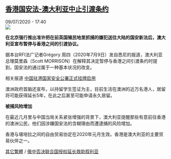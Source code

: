 <!--1594313777000-->
[香港国安法-澳大利亚中止引渡条约](http://www.rfi.fr//cn/%E4%B8%AD%E5%9B%BD/20200709-rfi-%E6%B3%95%E5%B9%BF-%E5%B0%BC%E5%8F%A4%E6%8B%89-%E9%A6%99%E6%B8%AF%E5%9B%BD%E5%AE%89%E6%B3%95-%E6%BE%B3%E5%A4%A7%E5%88%A9%E4%BA%9A%E4%B8%AD%E6%AD%A2%E5%BC%95%E6%B8%A1%E6%9D%A1%E7%BA%A6)
------

<div>09/07/2020 - 17:40</div><img src="https://s.rfi.fr/media/display/d6ebd168-c1af-11ea-a4a7-005056bff430/w:310/p:16x9/australie-scott-morrison_0.jpg"><p><strong>在北京强行推出准许把在前英国殖民地里抓捕的嫌犯送往大陆的国安新法后，澳大利亚宣布暂停与香港之间的引渡协议。</strong></p><div class="t-content__body u-clearfix"><div class="m-interstitial"></div><p>据本台RFI法广记者Grégory 周四（2020年7月9日）发自悉尼的报道，澳大利亚总理莫里森（Scott MORRISON）在解释其决定暂停与香港之间引渡条约时提到，国安法的通过属于一种基本状况的改变。</p><p>相关报道 <a target="_blank" href="https://www.rfi.fr/cn/中国/20200708-rfi-法广-中国驻港国家安全公署正式挂牌启用">中国驻港国家安全公署正式挂牌启用</a></p><p>澳洲政府首脑还宣布，以持留学生签证为主，目前生活在澳洲的近万名港人，居留将可能获得延长5年，在此之后甚至可能申请永久居留。</p><p><strong>被捕风险增加</strong></p><p>在最近几月里与中国当局关系紧张增强的背景下，澳大利亚提醒那些有意前往香港的澳洲公民，他们因涉嫌国安法的含糊理由而遭逮捕的风险增加。</p><p>香港与堪培拉之间的自由贸易协定在2020年元月生效。香港是澳大利亚的主要贸易伙伴之一。</p><p><a target="_blank" href="https://www.rfi.fr/cn/港澳台/20200702-rfi-法廣-台灣支持香港人抵制北京強推國安法">其它繁體</a> / <a target="_blank" href="https://www.rfi.fr/cn/中国/20200708-rfi-法广-尼古拉-俄中否决联合国授权延长救助叙利亚">俄中否决联合国授权延长救助叙利亚</a></p><div class="o-self-promo o-self-promo--nl o-self-promo--hidden" data-selfpromo-newsletter></div><div class="o-self-promo o-self-promo--app o-self-promo--hidden" data-selfpromo-app></div></div>
